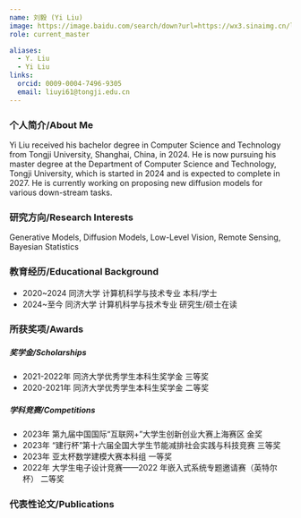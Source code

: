 ```yaml
---
name: 刘毅 (Yi Liu)
image: https://image.baidu.com/search/down?url=https://wx3.sinaimg.cn/large/008K2OkEly1i343bkskuaj308c0b4mx5.jpg
role: current_master

aliases:
  - Y. Liu
  - Yi Liu
links:
  orcid: 0009-0004-7496-9305
  email: liuyi61@tongji.edu.cn
---
```


### 个人简介/About Me
Yi Liu received his bachelor degree in Computer Science and Technology from Tongji University, Shanghai, China, in 2024. He is now pursuing his master degree at the Department of Computer Science and Technology, Tongji University, which is started in 2024 and is expected to complete in 2027. He is currently working on proposing new diffusion models for various down-stream tasks.

### 研究方向/Research Interests

Generative Models, Diffusion Models, Low-Level Vision, Remote Sensing, Bayesian Statistics

### 教育经历/Educational Background
- 2020~2024 同济大学 计算机科学与技术专业 本科/学士
- 2024~至今 同济大学 计算机科学与技术专业 研究生/硕士在读

### 所获奖项/Awards

##### 奖学金/Scholarships
- 2021-2022年 同济大学优秀学生本科生奖学金 三等奖 
- 2020-2021年 同济大学优秀学生本科生奖学金 二等奖

##### 学科竞赛/Competitions
- 2023年 第九届中国国际“互联网+”大学生创新创业大赛上海赛区 金奖
- 2023年 “建行杯”第十六届全国大学生节能减排社会实践与科技竞赛 三等奖
- 2023年 亚太杯数学建模大赛本科组 一等奖
- 2022年 大学生电子设计竞赛——2022 年嵌入式系统专题邀请赛（英特尔杯） 二等奖

### 代表性论文/Publications
